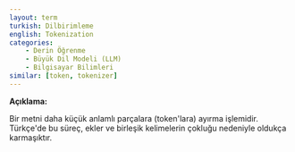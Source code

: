 ```yaml
---
layout: term
turkish: Dilbirimleme
english: Tokenization
categories:
    - Derin Öğrenme
    - Büyük Dil Modeli (LLM)
    - Bilgisayar Bilimleri
similar: [token, tokenizer]
---
```


**Açıklama:**

Bir metni daha küçük anlamlı parçalara (token'lara) ayırma işlemidir. Türkçe'de bu süreç, ekler ve birleşik kelimelerin çokluğu nedeniyle oldukça karmaşıktır.